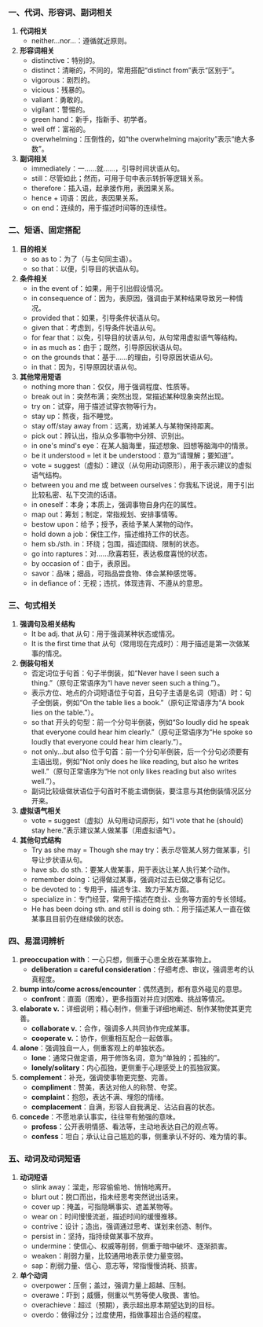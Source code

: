 ### 一、代词、形容词、副词相关
1. **代词相关**
    - neither...nor...：遵循就近原则。
2. **形容词相关**
    - distinctive：特别的。
    - distinct：清晰的，不同的，常用搭配“distinct from”表示“区别于”。
    - vigorous：剧烈的。
    - vicious：残暴的。
    - valiant：勇敢的。
    - vigilant：警惕的。
    - green hand：新手，指新手、初学者。
    - well off：富裕的。
    - overwhelming：压倒性的，如“the overwhelming majority”表示“绝大多数”。
3. **副词相关**
    - immediately：一……就……，引导时间状语从句。
    - still：尽管如此；然而，可用于句中表示转折等逻辑关系。
    - therefore：插入语，起承接作用，表因果关系。
    - hence + 词语：因此，表因果关系。
    - on end：连续的，用于描述时间等的连续性。

### 二、短语、固定搭配
1. **目的相关**
    - so as to：为了（与主句同主语）。
    - so that：以便，引导目的状语从句。
2. **条件相关**
    - in the event of：如果，用于引出假设情况。
    - in consequence of：因为，表原因，强调由于某种结果导致另一种情况。
    - provided that：如果，引导条件状语从句。
    - given that：考虑到，引导条件状语从句。
    - for fear that：以免，引导目的状语从句，从句常用虚拟语气等结构。
    - in as much as：由于；既然，引导原因状语从句。
    - on the grounds that：基于……的理由，引导原因状语从句。
    - in that：因为，引导原因状语从句。
3. **其他常用短语**
    - nothing more than：仅仅，用于强调程度、性质等。
    - break out in：突然布满；突然出现，常描述某种现象突然出现。
    - try on：试穿，用于描述试穿衣物等行为。
    - stay up：熬夜，指不睡觉。
    - stay off/stay away from：远离，劝诫某人与某物保持距离。
    - pick out：辨认出，指从众多事物中分辨、识别出。
    - in one's mind's eye：在某人脑海里，描述想象、回想等脑海中的情景。
    - be it understood = let it be understood：意为“请理解；要知道”。
    - vote = suggest（虚拟）：建议（从句用动词原形），用于表示建议的虚拟语气结构。
    - between you and me 或 between ourselves：你我私下说说，用于引出比较私密、私下交流的话语。
    - in oneself：本身；本质上，强调事物自身内在的属性。
    - map out：筹划；制定，常指规划、安排事情等。
    - bestow upon：给予；授予，表给予某人某物的动作。
    - hold down a job：保住工作，描述维持工作的状态。
    - hem sb./sth. in：环绕；包围，描述围绕、限制的状态。
    - go into raptures：对……欣喜若狂，表达极度喜悦的状态。
    - by occasion of：由于，表原因。
    - savor：品味；细品，可指品尝食物、体会某种感觉等。
    - in defiance of：无视；违抗，体现违背、不遵从的意思。

### 三、句式相关
1. **强调句及相关结构**
    - It be adj. that 从句：用于强调某种状态或情况。
    - It is the first time that 从句（常用现在完成时）：用于描述是第一次做某事的情况。
2. **倒装句相关**
    - 否定词位于句首：句子半倒装，如“Never have I seen such a thing.”（原句正常语序为“I have never seen such a thing.”）。
    - 表示方位、地点的介词短语位于句首，且句子主语是名词（短语）时：句子全倒装，例如“On the table lies a book.”（原句正常语序为“A book lies on the table.”）。
    - so that 开头的句型：前一个分句半倒装，例如“So loudly did he speak that everyone could hear him clearly.”（原句正常语序为“He spoke so loudly that everyone could hear him clearly.”）。
    - not only...but also 位于句首：前一个分句半倒装，后一个分句必须要有主语出现，例如“Not only does he like reading, but also he writes well.”（原句正常语序为“He not only likes reading but also writes well.”）。
    - 副词比较级做状语位于句首时不能主谓倒装，要注意与其他倒装情况区分开来。
3. **虚拟语气相关**
    - vote = suggest（虚拟）从句用动词原形，如“I vote that he (should) stay here.”表示建议某人做某事（用虚拟语气）。
4. **其他句式结构**
    - Try as she may = Though she may try：表示尽管某人努力做某事，引导让步状语从句。
    - have sb. do sth.：要某人做某事，用于表达让某人执行某个动作。
    - remember doing：记得做过某事，强调对过去已做之事有记忆。
    - be devoted to：专用于，描述专注、致力于某方面。
    - specialize in：专门经营，常用于描述在商业、业务等方面的专长领域。
    - He has been doing sth. and still is doing sth.：用于描述某人一直在做某事且目前仍在继续做的状态。

### 四、易混词辨析
1. **preoccupation with**：一心只想，侧重于心思全放在某事物上。
    - **deliberation = careful consideration**：仔细考虑、审议，强调思考的认真程度。
2. **bump into/come across/encounter**：偶然遇到，都有意外碰见的意思。
    - **confront**：直面（困难），更多指面对并应对困难、挑战等情况。
3. **elaborate v.**：详细说明；精心制作，侧重于详细地阐述、制作某物使其更完善。
    - **collaborate v.**：合作，强调多人共同协作完成某事。
    - **cooperate v.**：协作，侧重相互配合一起做事。
4. **alone**：强调独自一人，侧重客观上的单独状态。
    - **lone**：通常只做定语，用于修饰名词，意为“单独的；孤独的”。
    - **lonely/solitary**：内心孤独，更侧重于心理感受上的孤独寂寞。
5. **complement**：补充，强调使事物更完整、完善。
    - **compliment**：赞美，表达对他人的称赞、夸奖。
    - **complaint**：抱怨，表达不满、埋怨的情绪。
    - **complacement**：自满，形容人自我满足、沾沾自喜的状态。
6. **concede**：不愿地承认事实，往往带有勉强的意味。
    - **profess**：公开表明情感、看法等，主动地表达自己的观点等。
    - **confess**：坦白；承认让自己尴尬的事，侧重承认不好的、难为情的事。

### 五、动词及动词短语
1. **动词短语**
    - slink away：溜走，形容偷偷地、悄悄地离开。
    - blurt out：脱口而出，指未经思考突然说出话来。
    - cover up：掩盖，可指隐瞒事实、遮盖某物等。
    - wear on：时间慢慢流逝，描述时间的缓慢推移。
    - contrive：设计；造出，强调通过思考、谋划来创造、制作。
    - persist in：坚持，指持续做某事不放弃。
    - undermine：使信心、权威等削弱，侧重于暗中破坏、逐渐损害。
    - weaken：削弱力量，比较通用地表示使力量变弱。
    - sap：削弱力量、信心、意志等，常指慢慢消耗、损害。
2. **单个动词**
    - overpower：压倒；盖过，强调力量上超越、压制。
    - overawe：吓到；威慑，侧重以气势等使人敬畏、害怕。
    - overachieve：超过（预期），表示超出原本期望达到的目标。
    - overdo：做得过分；过度使用，指做事超出合适的程度。